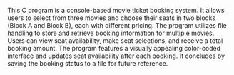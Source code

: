 This C program is a console-based movie ticket booking system. It allows users to select from three movies and choose their seats in two blocks (Block A and Block B), each with different pricing. The program utilizes file handling to store and retrieve booking information for multiple movies. Users can view seat availability, make seat selections, and receive a total booking amount. The program features a visually appealing color-coded interface and updates seat availability after each booking. It concludes by saving the booking status to a file for future reference.
